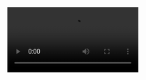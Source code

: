 <video autoplay controls loop>
    <source src="https://raw.githubusercontent.com/Ostrich-AI/Ostrich-AI.github.io/main/Videos/Intro%20Video.mp4" type="video/mp4">
    Your browser does not support the video tag.
</video>
